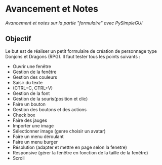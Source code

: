 # __Avancement et Notes__
*Avancement et notes sur la partie "formulaire" avec PySimpleGUI*

## __Objectif__

Le but est de réaliser un petit formulaire de création de personnage type Donjons et Dragons (RPG).
Il faut tester tous les points suivants : 

- Ouvrir une fenêtre 
- Gestion de la fenêtre 
- Gestion des couleurs
- Saisir du texte 
- (CTRL+C, CTRL+V)
- Gestion de la font
- Gestion de la souris(position et clic)
- Faire un bouton
- Gestion des boutons et des actions
- Check box
- Faire des jauges
- Importer une image
- Sélectionner image (genre choisir un avatar)
- Faire un menu déroulant
- Faire un menu burger
- Résolution (adapter et mettre en page selon la fenetre)
- Responsive (gérer la fenêtre en fonction de la taille de la fenêtre)
- Scroll
